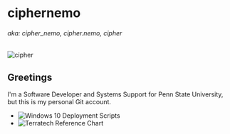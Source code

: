 
# ciphernemo

###### aka: cipher_nemo, cipher.nemo, cipher

![cipher](https://secure.gravatar.com/avatar/2154f10e9ed4804857108ca34f3814fb)

## Greetings

I'm a Software Developer and Systems Support for Penn State University, but this is my personal Git account.

- ![Windows 10 Deployment Scripts](../../../Complete-Win10-Deploy)
- ![Terratech Reference Chart](../../../Terratech-Reference-Chart)

<!---
Updated 01/04/2022
--->
